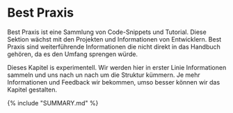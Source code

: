 # Best Praxis

Best Praxis ist eine Sammlung von Code-Snippets und Tutorial. Diese Sektion wächst mit den Projekten und Informationen von Entwicklern. Best Praxis sind weiterführende Informationen die nicht direkt in das Handbuch gehören, da es den Umfang sprengen würde.

Dieses Kapitel is experimentell. Wir werden hier in erster Linie Informationen sammeln und uns nach un nach um die Struktur kümmern. Je mehr Informationen und Feedback wir bekommen, umso besser können wir das Kapitel gestalten.

{% include "SUMMARY.md" %}
